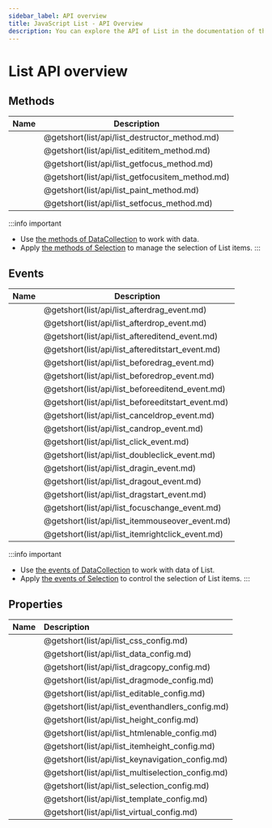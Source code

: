 ```yaml
---
sidebar_label: API overview
title: JavaScript List - API Overview 
description: You can explore the API of List in the documentation of the DHTMLX JavaScript UI library. Browse developer guides and API reference, try out code examples and live demos, and download a free 30-day evaluation version of DHTMLX Suite 7.
---
```


# List API overview

## Methods

| Name                                         | Description                                         |
| -------------------------------------------- | --------------------------------------------------- |
| [](list/api/list_destructor_method.md)       | @getshort(list/api/list_destructor_method.md)       |
| [](list/api/list_edititem_method.md)         | @getshort(list/api/list_edititem_method.md)         |
| [](list/api/list_getfocus_method.md)         | @getshort(list/api/list_getfocus_method.md)         |
| [](list/api/list_getfocusitem_method.md)     | @getshort(list/api/list_getfocusitem_method.md)     |
| [](list/api/list_paint_method.md)            | @getshort(list/api/list_paint_method.md)            |
| [](list/api/list_setfocus_method.md)         | @getshort(list/api/list_setfocus_method.md)         |

:::info important
- Use [the methods of DataCollection](data_collection.md) to work with data. 
- Apply [the methods of Selection](selection.md#methods) to manage the selection of List items. 
:::

## Events

| Name                                          | Description                                       |
| --------------------------------------------- | ------------------------------------------------- |
| [](list/api/list_afterdrag_event.md)          | @getshort(list/api/list_afterdrag_event.md)       |
| [](list/api/list_afterdrop_event.md)          | @getshort(list/api/list_afterdrop_event.md)       |
| [](list/api/list_aftereditend_event.md)       | @getshort(list/api/list_aftereditend_event.md)    |
| [](list/api/list_aftereditstart_event.md)     | @getshort(list/api/list_aftereditstart_event.md)  |
| [](list/api/list_beforedrag_event.md)         | @getshort(list/api/list_beforedrag_event.md)      |
| [](list/api/list_beforedrop_event.md)         | @getshort(list/api/list_beforedrop_event.md)      |
| [](list/api/list_beforeeditend_event.md)      | @getshort(list/api/list_beforeeditend_event.md)   |
| [](list/api/list_beforeeditstart_event.md)    | @getshort(list/api/list_beforeeditstart_event.md) |
| [](list/api/list_canceldrop_event.md)         | @getshort(list/api/list_canceldrop_event.md)      |
| [](list/api/list_candrop_event.md)            | @getshort(list/api/list_candrop_event.md)         |
| [](list/api/list_click_event.md)              | @getshort(list/api/list_click_event.md)           |
| [](list/api/list_doubleclick_event.md)        | @getshort(list/api/list_doubleclick_event.md)     |
| [](list/api/list_dragin_event.md)             | @getshort(list/api/list_dragin_event.md)          |
| [](list/api/list_dragout_event.md)            | @getshort(list/api/list_dragout_event.md)         |
| [](list/api/list_dragstart_event.md)          | @getshort(list/api/list_dragstart_event.md)       |
| [](list/api/list_focuschange_event.md)        | @getshort(list/api/list_focuschange_event.md)     |
| [](list/api/list_itemmouseover_event.md)      | @getshort(list/api/list_itemmouseover_event.md)   |
| [](list/api/list_itemrightclick_event.md)     | @getshort(list/api/list_itemrightclick_event.md)  |

:::info important
- Use [the events of DataCollection](data_collection.md#events) to work with data of List. 
- Apply [the events of Selection](selection.md#events) to control the selection of List items. 
:::

## Properties

| Name                                       | Description                                       |
| :----------------------------------------- | :------------------------------------------------ |
| [](list/api/list_css_config.md)            | @getshort(list/api/list_css_config.md)            |
| [](list/api/list_data_config.md)           | @getshort(list/api/list_data_config.md)           |
| [](list/api/list_dragcopy_config.md)       | @getshort(list/api/list_dragcopy_config.md)       |
| [](list/api/list_dragmode_config.md)       | @getshort(list/api/list_dragmode_config.md)       |
| [](list/api/list_editable_config.md)       | @getshort(list/api/list_editable_config.md)       |
| [](list/api/list_eventhandlers_config.md)  | @getshort(list/api/list_eventhandlers_config.md)  |
| [](list/api/list_height_config.md)         | @getshort(list/api/list_height_config.md)         |
| [](list/api/list_htmlenable_config.md)     | @getshort(list/api/list_htmlenable_config.md)     |
| [](list/api/list_itemheight_config.md)     | @getshort(list/api/list_itemheight_config.md)     |
| [](list/api/list_keynavigation_config.md)  | @getshort(list/api/list_keynavigation_config.md)  |
| [](list/api/list_multiselection_config.md) | @getshort(list/api/list_multiselection_config.md) |
| [](list/api/list_selection_config.md)      | @getshort(list/api/list_selection_config.md)      |
| [](list/api/list_template_config.md)       | @getshort(list/api/list_template_config.md)       |
| [](list/api/list_virtual_config.md)        | @getshort(list/api/list_virtual_config.md)        |
